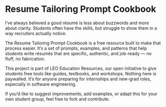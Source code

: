 # Resume Tailoring Prompt Cookbook

I’ve always believed a good résumé is less about buzzwords and more about clarity. Students often have the skills, but struggle to show them in a way recruiters actually notice.  

The Resume Tailoring Prompt Cookbook is a free resource built to make that process easier. It’s a set of prompts, examples, and patterns that help students write résumés that are specific, authentic, and job-ready — no fluff, no fabrication.  

This project is part of LEO Education Resources, our open initiative to give students free tools like guides, textbooks, and workshops. Nothing here is paywalled. It’s for anyone preparing for internships and new-grad roles, especially in software engineering.  

If you’d like to suggest improvements, add examples, or adapt this for your own student group, feel free to fork and contribute.  
